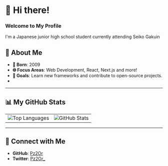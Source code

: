 # 👋 Hi there!  
### Welcome to My Profile  

I'm a Japanese junior high school student currently attending Seiko Gakuin  

## 🌟 About Me  
- **🎂 Born**: 2009  
- **🌐 Focus Areas**: Web Development, React, Next.js and more! 
- **🎯 Goals**: Learn new frameworks and contribute to open-source projects.
- 
---

## 📊 My GitHub Stats  

<div align="center">
  <table>
    <tr>
      <td align="center">
        <img src="https://github-readme-stats-torlka-nicla.vercel.app/api/top-langs?username=Pz2Or&show_icons=true&locale=en&layout=compact" alt="Top Languages" />
      </td>
      <td align="center">
        <img src="https://github-readme-stats-torlka-nicla.vercel.app/api?username=Pz2Or&count_private=true&show_icons=true" alt="GitHub Stats" />
      </td>
    </tr>
  </table>
</div>

---

## 🌟 Connect with Me  

- **GitHub**: [Pz2Or](https://github.com/Pz2Or)  
- **Twitter**: [Pz2Or_](https://x.com/Pz2Or_)  
